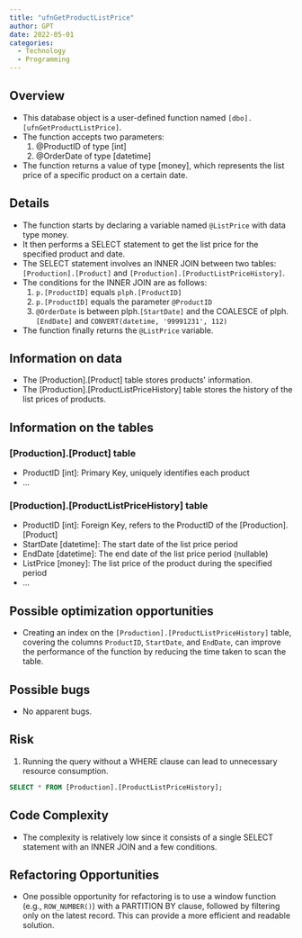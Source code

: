 ```yaml
---
title: "ufnGetProductListPrice"
author: GPT
date: 2022-05-01
categories:
  - Technology
  - Programming
---
```


## Overview
- This database object is a user-defined function named `[dbo].[ufnGetProductListPrice]`.
- The function accepts two parameters:
    1. @ProductID of type [int]
    2. @OrderDate of type [datetime]
- The function returns a value of type [money], which represents the list price of a specific product on a certain date.

## Details
- The function starts by declaring a variable named `@ListPrice` with data type money.
- It then performs a SELECT statement to get the list price for the specified product and date.
- The SELECT statement involves an INNER JOIN between two tables: `[Production].[Product]` and `[Production].[ProductListPriceHistory]`.
- The conditions for the INNER JOIN are as follows:
    1. `p.[ProductID]` equals `plph.[ProductID]`
    2. `p.[ProductID]` equals the parameter `@ProductID`
    3. `@OrderDate` is between plph.`[StartDate]` and the COALESCE of plph.`[EndDate]` and `CONVERT(datetime, '99991231', 112)`
- The function finally returns the `@ListPrice` variable.

## Information on data
- The [Production].[Product] table stores products' information.
- The [Production].[ProductListPriceHistory] table stores the history of the list prices of products.

## Information on the tables
### [Production].[Product] table
- ProductID [int]: Primary Key, uniquely identifies each product
- ...

### [Production].[ProductListPriceHistory] table
- ProductID [int]: Foreign Key, refers to the ProductID of the [Production].[Product]
- StartDate [datetime]: The start date of the list price period
- EndDate [datetime]: The end date of the list price period (nullable)
- ListPrice [money]: The list price of the product during the specified period
- ...

## Possible optimization opportunities
- Creating an index on the `[Production].[ProductListPriceHistory]` table, covering the columns `ProductID`, `StartDate`, and `EndDate`, can improve the performance of the function by reducing the time taken to scan the table.

## Possible bugs
- No apparent bugs.

## Risk
1. Running the query without a WHERE clause can lead to unnecessary resource consumption.

```sql
SELECT * FROM [Production].[ProductListPriceHistory];
```

## Code Complexity
- The complexity is relatively low since it consists of a single SELECT statement with an INNER JOIN and a few conditions.

## Refactoring Opportunities
- One possible opportunity for refactoring is to use a window function (e.g., `ROW_NUMBER()`) with a PARTITION BY clause, followed by filtering only on the latest record. This can provide a more efficient and readable solution.